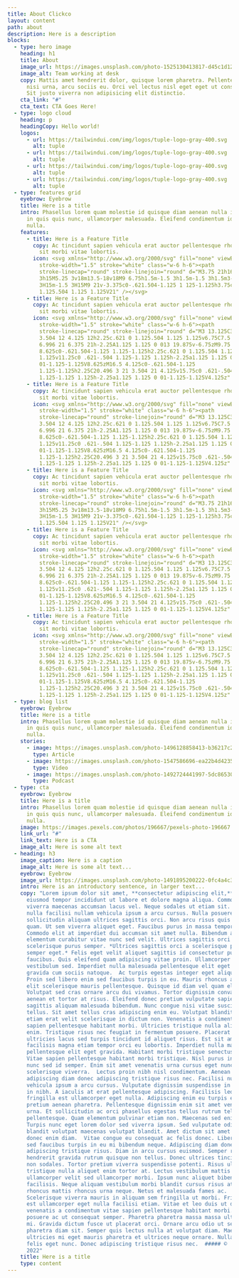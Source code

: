 ```yaml
---
title: About Clickco
layout: content
path: about
description: Here is a description
blocks:
  - type: hero image
    heading: h1
    title: About
    image_url: https://images.unsplash.com/photo-1525130413817-d45c1d127c42?ixlib=rb-1.2.1&ixid=eyJhcHBfaWQiOjEyMDd9&auto=format&fit=crop&w=1920&q=60&amp;&sat=-100
    image_alt: Team working at desk
    copy: Mattis amet hendrerit dolor, quisque lorem pharetra. Pellentesque lacus
      nisi urna, arcu sociis eu. Orci vel lectus nisl eget eget ut consectetur.
      Sit justo viverra non adipisicing elit distinctio.
    cta_link: "#"
    cta_text: CTA Goes Here!
  - type: logo cloud
    heading: p
    headingCopy: Hello world!
    logos:
      - url: https://tailwindui.com/img/logos/tuple-logo-gray-400.svg
        alt: tuple
      - url: https://tailwindui.com/img/logos/tuple-logo-gray-400.svg
        alt: tuple
      - url: https://tailwindui.com/img/logos/tuple-logo-gray-400.svg
        alt: tuple
      - url: https://tailwindui.com/img/logos/tuple-logo-gray-400.svg
        alt: tuple
  - type: features grid
    eyebrow: Eyebrow
    title: Here is a title
    intro: Phasellus lorem quam molestie id quisque diam aenean nulla in. Accumsan
      in quis quis nunc, ullamcorper malesuada. Eleifend condimentum id viverra
      nulla.
    features:
      - title: Here is a Feature Title
        copy: Ac tincidunt sapien vehicula erat auctor pellentesque rhoncus. Et magna
          sit morbi vitae lobortis.
        icon: <svg xmlns="http://www.w3.org/2000/svg" fill="none" viewBox="0 0 24 24"
          stroke-width="1.5" stroke="white" class="w-6 h-6"><path
          stroke-linecap="round" stroke-linejoin="round" d="M3.75 21h16.5M4.5
          3h15M5.25 3v18m13.5-18v18M9 6.75h1.5m-1.5 3h1.5m-1.5 3h1.5m3-6H15m-1.5
          3H15m-1.5 3H15M9 21v-3.375c0-.621.504-1.125 1 125-1.125h3.75c.621 0
          1.125.504 1.125 1.125V21" /></svg>
      - title: Here is a Feature Title
        copy: Ac tincidunt sapien vehicula erat auctor pellentesque rhoncus. Et magna
          sit morbi vitae lobortis.
        icon: <svg xmlns="http://www.w3.org/2000/svg" fill="none" viewBox="0 0 24 24"
          stroke-width="1.5" stroke="white" class="w-6 h-6"><path
          stroke-linecap="round" stroke-linejoin="round" d="M3 13.125C3 12.504
          3.504 12 4.125 12h2.25c.621 0 1.125.504 1.125 1.125v6.75C7.5 20.496
          6.996 21 6.375 21h-2.25A1.125 1.125 0 013 19.875v-6.75zM9.75
          8.625c0-.621.504-1.125 1.125-1.125h2.25c.621 0 1.125.504 1.125
          1.125v11.25c0 .621-.504 1.125-1.125 1.125h-2.25a1.125 1.125 0
          01-1.125-1.125V8.625zM16.5 4.125c0-.621.504-1.125
          1.125-1.125h2.25C20.496 3 21 3.504 21 4.125v15.75c0 .621-.504
          1.125-1.125 1.125h-2.25a1.125 1.125 0 01-1.125-1.125V4.125z" /></svg>
      - title: Here is a Feature Title
        copy: Ac tincidunt sapien vehicula erat auctor pellentesque rhoncus. Et magna
          sit morbi vitae lobortis.
        icon: <svg xmlns="http://www.w3.org/2000/svg" fill="none" viewBox="0 0 24 24"
          stroke-width="1.5" stroke="white" class="w-6 h-6"><path
          stroke-linecap="round" stroke-linejoin="round" d="M3 13.125C3 12.504
          3.504 12 4.125 12h2.25c.621 0 1.125.504 1.125 1.125v6.75C7.5 20.496
          6.996 21 6.375 21h-2.25A1.125 1.125 0 013 19.875v-6.75zM9.75
          8.625c0-.621.504-1.125 1.125-1.125h2.25c.621 0 1.125.504 1.125
          1.125v11.25c0 .621-.504 1.125-1.125 1.125h-2.25a1.125 1.125 0
          01-1.125-1.125V8.625zM16.5 4.125c0-.621.504-1.125
          1.125-1.125h2.25C20.496 3 21 3.504 21 4.125v15.75c0 .621-.504
          1.125-1.125 1.125h-2.25a1.125 1.125 0 01-1.125-1.125V4.125z" /></svg>
      - title: Here is a Feature Title
        copy: Ac tincidunt sapien vehicula erat auctor pellentesque rhoncus. Et magna
          sit morbi vitae lobortis.
        icon: <svg xmlns="http://www.w3.org/2000/svg" fill="none" viewBox="0 0 24 24"
          stroke-width="1.5" stroke="white" class="w-6 h-6"><path
          stroke-linecap="round" stroke-linejoin="round" d="M3.75 21h16.5M4.5
          3h15M5.25 3v18m13.5-18v18M9 6.75h1.5m-1.5 3h1.5m-1.5 3h1.5m3-6H15m-1.5
          3H15m-1.5 3H15M9 21v-3.375c0-.621.504-1.125 1.125-1.125h3.75c.621 0
          1.125.504 1.125 1.125V21" /></svg>
      - title: Here is a Feature Title
        copy: Ac tincidunt sapien vehicula erat auctor pellentesque rhoncus. Et magna
          sit morbi vitae lobortis.
        icon: <svg xmlns="http://www.w3.org/2000/svg" fill="none" viewBox="0 0 24 24"
          stroke-width="1.5" stroke="white" class="w-6 h-6"><path
          stroke-linecap="round" stroke-linejoin="round" d="M3 13.125C3 12.504
          3.504 12 4.125 12h2.25c.621 0 1.125.504 1.125 1.125v6.75C7.5 20.496
          6.996 21 6.375 21h-2.25A1.125 1.125 0 013 19.875v-6.75zM9.75
          8.625c0-.621.504-1.125 1.125-1.125h2.25c.621 0 1.125.504 1.125
          1.125v11.25c0 .621-.504 1.125-1.125 1.125h-2.25a1.125 1.125 0
          01-1.125-1.125V8.625zM16.5 4.125c0-.621.504-1.125
          1.125-1.125h2.25C20.496 3 21 3.504 21 4.125v15.75c0 .621-.504
          1.125-1.125 1.125h-2.25a1.125 1.125 0 01-1.125-1.125V4.125z" /></svg>
      - title: Here is a Feature Title
        copy: Ac tincidunt sapien vehicula erat auctor pellentesque rhoncus. Et magna
          sit morbi vitae lobortis.
        icon: <svg xmlns="http://www.w3.org/2000/svg" fill="none" viewBox="0 0 24 24"
          stroke-width="1.5" stroke="white" class="w-6 h-6"><path
          stroke-linecap="round" stroke-linejoin="round" d="M3 13.125C3 12.504
          3.504 12 4.125 12h2.25c.621 0 1.125.504 1.125 1.125v6.75C7.5 20.496
          6.996 21 6.375 21h-2.25A1.125 1.125 0 013 19.875v-6.75zM9.75
          8.625c0-.621.504-1.125 1.125-1.125h2.25c.621 0 1.125.504 1.125
          1.125v11.25c0 .621-.504 1.125-1.125 1.125h-2.25a1.125 1.125 0
          01-1.125-1.125V8.625zM16.5 4.125c0-.621.504-1.125
          1.125-1.125h2.25C20.496 3 21 3.504 21 4.125v15.75c0 .621-.504
          1.125-1.125 1.125h-2.25a1.125 1.125 0 01-1.125-1.125V4.125z" /></svg>
  - type: blog list
    eyebrow: Eyebrow
    title: Here is a title
    intro: Phasellus lorem quam molestie id quisque diam aenean nulla in. Accumsan
      in quis quis nunc, ullamcorper malesuada. Eleifend condimentum id viverra
      nulla.
    stories:
      - image: https://images.unsplash.com/photo-1496128858413-b36217c2ce36?ixlib=rb-1.2.1&amp;ixid=eyJhcHBfaWQiOjEyMDd9&amp;auto=format&amp;fit=crop&amp;w=1679&amp;q=80
        type: Article
      - image: https://images.unsplash.com/photo-1547586696-ea22b4d4235d?ixlib=rb-1.2.1&amp;ixid=eyJhcHBfaWQiOjEyMDd9&amp;auto=format&amp;fit=crop&amp;w=1679&amp;q=80
        type: Video
      - image: https://images.unsplash.com/photo-1492724441997-5dc865305da7?ixlib=rb-1.2.1&amp;ixid=eyJhcHBfaWQiOjEyMDd9&amp;auto=format&amp;fit=crop&amp;w=1679&amp;q=80
        type: Podcast
  - type: cta
    eyebrow: Eyebrow
    title: Here is a title
    intro: Phasellus lorem quam molestie id quisque diam aenean nulla in. Accumsan
      in quis quis nunc, ullamcorper malesuada. Eleifend condimentum id viverra
      nulla.
    image: https://images.pexels.com/photos/196667/pexels-photo-196667.jpeg?cs=tinysrgb&auto=format&fit=crop&w=1920&q=60&sat=-100
    link_url: "#"
    link_text: Here is a CTA
    image_alt: Here is some alt text
  - heading: h3
    image_caption: Here is a caption
    image_alt: Here is some alt text...
    eyebrow: Eyebrow
    image_url: https://images.unsplash.com/photo-1491895200222-0fc4a4c35e18?ixlib=rb-1.2.1&ixid=MnwxMjA3fDB8MHxwaG90by1wYWdlfHx8fGVufDB8fHx8&auto=format&fit=crop&crop=focalpoint&fp-x=.735&fp-y=.55&w=1184&h=1376&q=80
    intro: Here is an introductory sentence, in larger text...
    copy: "Lorem ipsum dolor sit amet, **consectetur adipiscing elit,** sed do
      eiusmod tempor incididunt ut labore et dolore magna aliqua. Commodo
      viverra maecenas accumsan lacus vel. Neque sodales ut etiam sit. Commodo
      nulla facilisi nullam vehicula ipsum a arcu cursus. Nulla posuere
      sollicitudin aliquam ultrices sagittis orci. Non arcu risus quis varius
      quam. Ut sem viverra aliquet eget. Faucibus purus in massa tempor nec.
      Commodo elit at imperdiet dui accumsan sit amet nulla. Bibendum arcu vitae
      elementum curabitur vitae nunc sed velit. Ultrices sagittis orci a
      scelerisque purus semper. *Ultrices sagittis orci a scelerisque purus
      semper eget.* Felis eget velit aliquet sagittis id consectetur purus ut
      faucibus. Quis eleifend quam adipiscing vitae proin. Ullamcorper a lacus
      vestibulum sed. Imperdiet nulla malesuada pellentesque elit eget   >
      gravida cum sociis natoque.  Ac turpis egestas integer eget aliquet nibh.
      Proin sed libero enim sed faucibus turpis in eu. Mauris rhoncus aenean vel
      elit scelerisque mauris pellentesque. Quisque id diam vel quam elementum.
      Volutpat sed cras ornare arcu dui vivamus. Tortor dignissim convallis
      aenean et tortor at risus. Eleifend donec pretium vulputate sapien nec
      sagittis aliquam malesuada bibendum. Nunc congue nisi vitae suscipit
      tellus. Sit amet tellus cras adipiscing enim eu. Volutpat blandit aliquam
      etiam erat velit scelerisque in dictum non. Venenatis a condimentum vitae
      sapien pellentesque habitant morbi. Ultricies tristique nulla aliquet
      enim. Tristique risus nec feugiat in fermentum posuere. Placerat duis
      ultricies lacus sed turpis tincidunt id aliquet risus. Est sit amet
      facilisis magna etiam tempor orci eu lobortis. Imperdiet nulla malesuada
      pellentesque elit eget gravida. Habitant morbi tristique senectus et.
      Vitae sapien pellentesque habitant morbi tristique. Nisl purus in mollis
      nunc sed id semper. Enim sit amet venenatis urna cursus eget nunc
      scelerisque viverra.  Lectus proin nibh nisl condimentum. Aenean sed
      adipiscing diam donec adipiscing tristique risus nec. Facilisi nullam
      vehicula ipsum a arcu cursus. Vulputate dignissim suspendisse in est ante
      in nibh. A iaculis at erat pellentesque adipiscing. Facilisis leo vel
      fringilla est ullamcorper eget nulla. Adipiscing enim eu turpis egestas
      pretium aenean pharetra. Pellentesque dignissim enim sit amet venenatis
      urna. Et sollicitudin ac orci phasellus egestas tellus rutrum tellus
      pellentesque. Quam elementum pulvinar etiam non. Maecenas sed enim ut sem.
      Turpis nunc eget lorem dolor sed viverra ipsum. Sed vulputate odio ut enim
      blandit volutpat maecenas volutpat blandit. Amet dictum sit amet justo
      donec enim diam.  Vitae congue eu consequat ac felis donec. Libero enim
      sed faucibus turpis in eu mi bibendum neque. Adipiscing diam donec
      adipiscing tristique risus. Diam in arcu cursus euismod. Semper risus in
      hendrerit gravida rutrum quisque non tellus. Donec ultrices tincidunt arcu
      non sodales. Tortor pretium viverra suspendisse potenti. Risus ultricies
      tristique nulla aliquet enim tortor at. Lectus vestibulum mattis
      ullamcorper velit sed ullamcorper morbi. Ipsum nunc aliquet bibendum enim
      facilisis. Neque aliquam vestibulum morbi blandit cursus risus at.  Nisl
      rhoncus mattis rhoncus urna neque. Netus et malesuada fames ac.
      Scelerisque viverra mauris in aliquam sem fringilla ut morbi. Fringilla
      est ullamcorper eget nulla facilisi etiam. Vitae et leo duis ut diam. Id
      venenatis a condimentum vitae sapien pellentesque habitant morbi. Tortor
      posuere ac ut consequat semper. Pharetra pharetra massa massa ultricies
      mi. Gravida dictum fusce ut placerat orci. Ornare arcu odio ut sem nulla
      pharetra diam sit. Semper quis lectus nulla at volutpat diam. Maecenas
      ultricies mi eget mauris pharetra et ultrices neque ornare. Nullam eget
      felis eget nunc. Donec adipiscing tristique risus nec.  ##### ©  2015 —
      2022"
    title: Here is a title
    type: content
---
```

